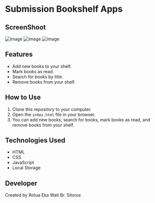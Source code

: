 ﻿<h1> Submission Bookshelf Apps </h1>
 
## ScreenShoot
![image](https://github.com/rotua1005/Bookshelf-Apps-Dicoding/assets/129968626/14b7d564-c5b4-4e5c-823d-986d81e767fb)
![image](https://github.com/rotua1005/Bookshelf-Apps-Dicoding/assets/129968626/27638569-375a-4361-8db8-3e975e2452ba)
![image](https://github.com/rotua1005/Bookshelf-Apps-Dicoding/assets/129968626/e21548e2-2a22-4d99-9af9-1be729332a32)

## Features

- Add new books to your shelf.
- Mark books as read.
- Search for books by title.
- Remove books from your shelf.

## How to Use

1. Clone this repository to your computer.
2. Open the `index.html` file in your browser.
3. You can add new books, search for books, mark books as read, and remove books from your shelf.

## Technologies Used

- HTML
- CSS
- JavaScript
- Local Storage


## Developer

Created by Rotua Eka Wati Br. Sitorus
